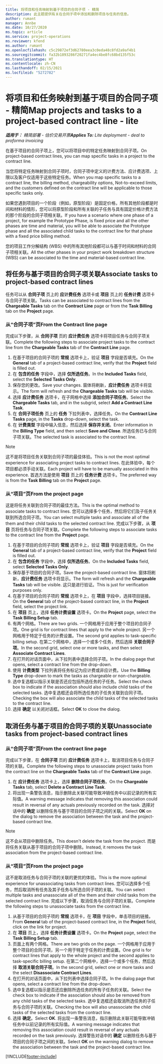 ```yaml
---
title: 将项目和任务映射到基于项目的合同子项 - 精简
description: 此主题提供有关在合同子项中添加和删除项目与任务的信息。
author: rumant
manager: Annbe
ms.date: 10/27/2020
ms.topic: article
ms.service: project-operations
ms.reviewer: kfend
ms.author: rumant
ms.openlocfilehash: c5c29872ef3d62780eea3c0eda48c8fd2a9af4b1
ms.sourcegitcommit: fa32b1893286f20271fa4ec4be8fc68bd135f53c
ms.translationtype: HT
ms.contentlocale: zh-CN
ms.lasthandoff: 02/15/2021
ms.locfileid: "5272782"
---
```

# <a name="map-projects-and-tasks-to-a-project-based-contract-line---lite"></a><span data-ttu-id="6b1aa-103">将项目和任务映射到基于项目的合同子项 - 精简</span><span class="sxs-lookup"><span data-stu-id="6b1aa-103">Map projects and tasks to a project-based contract line - lite</span></span>

<span data-ttu-id="6b1aa-104">_**适用于：** 精简部署 - 估价交易开票_</span><span class="sxs-lookup"><span data-stu-id="6b1aa-104">_**Applies To:** Lite deployment - deal to proforma invoicing_</span></span>

<span data-ttu-id="6b1aa-105">在基于项目的合同子项上，您可以将项目中的特定任务映射到合同子项。</span><span class="sxs-lookup"><span data-stu-id="6b1aa-105">On project-based contract lines, you can map specific tasks in a project to the contract line.</span></span>

<span data-ttu-id="6b1aa-106">当您将特定任务映射到合同子项时，合同子项中定义的计费方法、应计费选项、上限以及客户仅适用于这些特定任务。</span><span class="sxs-lookup"><span data-stu-id="6b1aa-106">When you map specific tasks to a contract line, the billing method, chargeability options, Not-to-exceed limits, and the customers defined on the contract line will be applicable to those specific tasks only.</span></span>

<span data-ttu-id="6b1aa-107">如果您遇到项目的一个阶段（例如，原型阶段）是固定价格，所有其他阶段都是时间和材料的情形，您可以将原型阶段和所有关联的子任务与具有固定价格计费方法的那个阶段的合同子项相关联。</span><span class="sxs-lookup"><span data-stu-id="6b1aa-107">If you have a scenario where one phase of a project, for example the Prototype Phase, is fixed price and all the other phases are time and material, you will be able to associate the Prototype phase and all the associated child tasks to the contract line for that phase with a fixed price billing method.</span></span>

<span data-ttu-id="6b1aa-108">您的项目工作分解结构 (WBS) 中的所有其他阶段都可以与基于时间和材料的合同子项相关联。</span><span class="sxs-lookup"><span data-stu-id="6b1aa-108">All the other phases in your project work breakdown structure (WBS) can be associated to the time and material-based contract line.</span></span>

## <a name="associate-tasks-to-project-based-contract-lines"></a><span data-ttu-id="6b1aa-109">将任务与基于项目的合同子项关联</span><span class="sxs-lookup"><span data-stu-id="6b1aa-109">Associate tasks to project-based contract lines</span></span>

<span data-ttu-id="6b1aa-110">任务可以从 **合同子项** 页上的 **应计费任务** 选项卡或 **项目** 页上的 **任务计费** 选项卡与合同子项关联。</span><span class="sxs-lookup"><span data-stu-id="6b1aa-110">Tasks can be associated to contract lines from the **Chargeable Tasks** tab on the **Contract Line** page or from the **Task Billing** tab on the **Project** page.</span></span>

### <a name="from-the-contract-line-page"></a><span data-ttu-id="6b1aa-111">从“合同子项”页</span><span class="sxs-lookup"><span data-stu-id="6b1aa-111">From the Contract line page</span></span>

<span data-ttu-id="6b1aa-112">完成以下步骤，从 **合同子项** 页的 **应计费任务** 选项卡将项目任务与合同子项关联。</span><span class="sxs-lookup"><span data-stu-id="6b1aa-112">Complete the following steps to associate project tasks to the contract line from the **Chargeable Tasks** tab of the **Contract Line** page.</span></span>

1. <span data-ttu-id="6b1aa-113">在基于项目的合同子项的 **常规** 选项卡上，验证 **项目** 字段是否填充。</span><span class="sxs-lookup"><span data-stu-id="6b1aa-113">On the **General** tab of a project-based contract line, verify that the **Project** field is filled out.</span></span>
2. <span data-ttu-id="6b1aa-114">在 **包含的任务** 字段中，选择 **仅所选任务**。</span><span class="sxs-lookup"><span data-stu-id="6b1aa-114">In the **Included Tasks** field, select the **Selected Tasks Only**.</span></span>
3. <span data-ttu-id="6b1aa-115">保存您的更改。</span><span class="sxs-lookup"><span data-stu-id="6b1aa-115">Save your changes.</span></span> <span data-ttu-id="6b1aa-116">窗体将刷新，**应计费任务** 选项卡将显示。</span><span class="sxs-lookup"><span data-stu-id="6b1aa-116">The form will refresh and the **Chargeable Tasks** tab will be visible.</span></span>
4. <span data-ttu-id="6b1aa-117">选择 **应计费任务** 选项卡，在子网格中选择 **添加合同子项任务**。</span><span class="sxs-lookup"><span data-stu-id="6b1aa-117">Select the **Chargeable Tasks** tab, and in the subgrid, select **Add a Contract Line Task**.</span></span>
5. <span data-ttu-id="6b1aa-118">在 **合同子项任务** 页上的 **任务** 下拉列表中，选择任务。</span><span class="sxs-lookup"><span data-stu-id="6b1aa-118">On the **Contract Line Tasks** page, in the **Tasks** drop-down, select the task.</span></span> 
6. <span data-ttu-id="6b1aa-119">在 **计费类型** 字段中输入信息，然后选择 **保存并关闭**。</span><span class="sxs-lookup"><span data-stu-id="6b1aa-119">Enter information in the **Billing Type** field, and then select **Save and Close**.</span></span> <span data-ttu-id="6b1aa-120">所选任务已与合同子项关联。</span><span class="sxs-lookup"><span data-stu-id="6b1aa-120">The selected task is associated to the contract line.</span></span>

> [!NOTE]
> <span data-ttu-id="6b1aa-121">这不是将项目任务关联到合同子项的最佳体验。</span><span class="sxs-lookup"><span data-stu-id="6b1aa-121">This is not the most optimal experience for associating project tasks to contract lines.</span></span> <span data-ttu-id="6b1aa-122">在此体验中，每个项目都必须手动关联。</span><span class="sxs-lookup"><span data-stu-id="6b1aa-122">Each project will have to be manually associated in this experience.</span></span> <span data-ttu-id="6b1aa-123">首选方法是使用 **项目** 页上的 **任务计费** 选项卡。</span><span class="sxs-lookup"><span data-stu-id="6b1aa-123">The preferred way is from the **Task Billing** tab on the **Project** page.</span></span>

### <a name="from-the-project-page"></a><span data-ttu-id="6b1aa-124">从“项目”页</span><span class="sxs-lookup"><span data-stu-id="6b1aa-124">From the project page</span></span>

<span data-ttu-id="6b1aa-125">这是将任务关联到合同子项的最佳方法。</span><span class="sxs-lookup"><span data-stu-id="6b1aa-125">This is the optimal method to associate tasks to contract lines.</span></span> <span data-ttu-id="6b1aa-126">您可以选择多个任务，然后将它们及子任务关联到所选合同子项。</span><span class="sxs-lookup"><span data-stu-id="6b1aa-126">You can select multiple tasks and associate all of the them and their child tasks to the selected contract line.</span></span> <span data-ttu-id="6b1aa-127">完成以下步骤，从 **项目** 页将任务与合同子项关联。</span><span class="sxs-lookup"><span data-stu-id="6b1aa-127">Complete the following steps to associate tasks to the contract line from the **Project** page.</span></span>

1. <span data-ttu-id="6b1aa-128">在基于项目的合同子项的 **常规** 选项卡上，验证 **项目** 字段是否填充。</span><span class="sxs-lookup"><span data-stu-id="6b1aa-128">On the **General** tab of a project-based contract line, verify that the **Project** field is filled out.</span></span>
2. <span data-ttu-id="6b1aa-129">在 **包含的任务** 字段中，选择 **仅所选任务**。</span><span class="sxs-lookup"><span data-stu-id="6b1aa-129">On the **Included Tasks** field, select **Selected Tasks Only**.</span></span>
3. <span data-ttu-id="6b1aa-130">保存基于项目的合同子项。</span><span class="sxs-lookup"><span data-stu-id="6b1aa-130">Save the project-based contract line.</span></span> <span data-ttu-id="6b1aa-131">窗体将刷新，**应计费任务** 选项卡将显示。</span><span class="sxs-lookup"><span data-stu-id="6b1aa-131">The form will refresh and the **Chargeable Tasks** tab will be visible.</span></span> <span data-ttu-id="6b1aa-132">这只是进行验证。</span><span class="sxs-lookup"><span data-stu-id="6b1aa-132">This is just for verification purposes only.</span></span>
4. <span data-ttu-id="6b1aa-133">在基于项目的合同子项的 **常规** 选项卡上，在 **项目** 字段中，选择项目链接。</span><span class="sxs-lookup"><span data-stu-id="6b1aa-133">On the **General** tab of the project-based contract line, in the **Project** field, select the project link.</span></span>
5. <span data-ttu-id="6b1aa-134">在 **项目** 页上，选择 **任务计费设置** 选项卡。</span><span class="sxs-lookup"><span data-stu-id="6b1aa-134">On the **Project** page, select the **Task Billing Setup** tab.</span></span>
6. <span data-ttu-id="6b1aa-135">有两个网格。</span><span class="sxs-lookup"><span data-stu-id="6b1aa-135">There are two grids.</span></span> <span data-ttu-id="6b1aa-136">一个网格用于应用于整个项目的合同子项。</span><span class="sxs-lookup"><span data-stu-id="6b1aa-136">One grid is for contract lines that apply to the whole project.</span></span> <span data-ttu-id="6b1aa-137">另一个网格用于特定于任务的计费设置。</span><span class="sxs-lookup"><span data-stu-id="6b1aa-137">The second grid applies to task-specific billing setup.</span></span> <span data-ttu-id="6b1aa-138">在第二个网格中，选择一个或多个任务，然后选择 **关联合同子项**。</span><span class="sxs-lookup"><span data-stu-id="6b1aa-138">In the second grid, select one or more tasks, and then select **Associate Contract Lines**.</span></span>
7. <span data-ttu-id="6b1aa-139">在打开的对话页面中，从下拉列表中选择合同子项。</span><span class="sxs-lookup"><span data-stu-id="6b1aa-139">In the dialog page that opens, select a contract line from the drop-down.</span></span>
8. <span data-ttu-id="6b1aa-140">使用 **计费类型** 下拉列表将任务标记为应计费或非应计费。</span><span class="sxs-lookup"><span data-stu-id="6b1aa-140">Use the **Billing Type** drop-down to mark the tasks as chargeable or non-chargeable.</span></span>
9. <span data-ttu-id="6b1aa-141">选中复选框以指示关联是否还应包括所选任务的子任务。</span><span class="sxs-lookup"><span data-stu-id="6b1aa-141">Select the check box to indicate if the association should also include child tasks of the selected tasks.</span></span> <span data-ttu-id="6b1aa-142">选中复选框还会将所选任务的子任务关联到合同子项。</span><span class="sxs-lookup"><span data-stu-id="6b1aa-142">Checking the box will also associate the child tasks of the selected tasks to the contract line.</span></span>
10. <span data-ttu-id="6b1aa-143">选择 **确定** 以关闭对话框。</span><span class="sxs-lookup"><span data-stu-id="6b1aa-143">Select **OK** to close the dialog.</span></span>

## <a name="unassociate-tasks-from-project-based-contract-lines"></a><span data-ttu-id="6b1aa-144">取消任务与基于项目的合同子项的关联</span><span class="sxs-lookup"><span data-stu-id="6b1aa-144">Unassociate tasks from project-based contract lines</span></span>

### <a name="from-the-contract-line-page"></a><span data-ttu-id="6b1aa-145">从“合同子项”页</span><span class="sxs-lookup"><span data-stu-id="6b1aa-145">From the contract line page</span></span>

<span data-ttu-id="6b1aa-146">完成以下步骤，在 **合同子项** 页的 **应计费任务** 选项卡上，取消项目任务与合同子项的关联。</span><span class="sxs-lookup"><span data-stu-id="6b1aa-146">Complete the following steps to unassociate project tasks from the contract line on the **Chargeable Tasks** tab of the **Contract Line** page.</span></span>

1. <span data-ttu-id="6b1aa-147">在 **应计费任务** 选项卡上，选择 **删除合同子项任务**。</span><span class="sxs-lookup"><span data-stu-id="6b1aa-147">On the **Chargeable Tasks** tab, select **Delete a Contract Line Task**.</span></span>
2. <span data-ttu-id="6b1aa-148">将出现一条警告消息，指示删除此关联可能导致冲销任务中以前记录的所有实际值。</span><span class="sxs-lookup"><span data-stu-id="6b1aa-148">A warning message indicates that removing this association could result in reversal of any actuals previously recorded on the task.</span></span> <span data-ttu-id="6b1aa-149">选择对话中的 **确定** 以删除任务与基于项目的合同子项之间的关联。</span><span class="sxs-lookup"><span data-stu-id="6b1aa-149">Select **OK** on the dialog to remove the association between the task and the project-based contract line.</span></span> 

> [!NOTE]
> <span data-ttu-id="6b1aa-150">这不会从项目中删除任务。</span><span class="sxs-lookup"><span data-stu-id="6b1aa-150">This doesn't delete the task from the project.</span></span> <span data-ttu-id="6b1aa-151">而是将任务关联从基于项目的合同子项中删除。</span><span class="sxs-lookup"><span data-stu-id="6b1aa-151">Instead, it removes the task association from the project-based contract line.</span></span>

### <a name="from-the-project-page"></a><span data-ttu-id="6b1aa-152">从“项目”页</span><span class="sxs-lookup"><span data-stu-id="6b1aa-152">From the project page</span></span>

<span data-ttu-id="6b1aa-153">这不是取消任务与合同子项的关联的更优的体验。</span><span class="sxs-lookup"><span data-stu-id="6b1aa-153">This is the more optimal experience for unassociating tasks from contract lines.</span></span> <span data-ttu-id="6b1aa-154">您可以选择多个任务，然后取消所有任务及其子任务与所选合同子项的关联。</span><span class="sxs-lookup"><span data-stu-id="6b1aa-154">You can select multiple tasks and unassociate all of the them and their child tasks from the selected contract line.</span></span> <span data-ttu-id="6b1aa-155">完成以下步骤，取消任务与合同子项的关联。</span><span class="sxs-lookup"><span data-stu-id="6b1aa-155">Complete the following steps to unassociate tasks from the contract line.</span></span>

1. <span data-ttu-id="6b1aa-156">从基于项目的合同子项的 **常规** 选项卡，在 **项目** 字段中，单击项目的链接。</span><span class="sxs-lookup"><span data-stu-id="6b1aa-156">From **General** tab of the project-based contract line, in the **Project** field, click on the link for project.</span></span>
2. <span data-ttu-id="6b1aa-157">在 **项目** 页上，选择 **任务计费设置** 选项卡。</span><span class="sxs-lookup"><span data-stu-id="6b1aa-157">On the **Project** page, select the **Task Billing Setup** tab.</span></span>
3. <span data-ttu-id="6b1aa-158">页面上有两个网格。</span><span class="sxs-lookup"><span data-stu-id="6b1aa-158">There are two grids on the page.</span></span> <span data-ttu-id="6b1aa-159">一个网格用于应用于整个项目的合同子项，另一个用于特定于任务的计费设置。</span><span class="sxs-lookup"><span data-stu-id="6b1aa-159">One grid is for contract lines that apply to the whole project and the second applies to task-specific billing setup.</span></span> <span data-ttu-id="6b1aa-160">在第二个网格中，选择一个或多个任务，然后选择 **取消关联合同子项**。</span><span class="sxs-lookup"><span data-stu-id="6b1aa-160">In the second grid, select one or more tasks and the select **Disassociate Contract Lines**.</span></span>
4. <span data-ttu-id="6b1aa-161">在打开的对话页面中，从下拉列表中选择合同子项。</span><span class="sxs-lookup"><span data-stu-id="6b1aa-161">In the  dialog page that opens, select a contract line from the drop-down.</span></span>
5. <span data-ttu-id="6b1aa-162">选中复选框以指示是否还应删除所选任务的所有子任务的关联。</span><span class="sxs-lookup"><span data-stu-id="6b1aa-162">Select the check box to indicate if the association should also be removed from any child tasks of the selected tasks.</span></span> <span data-ttu-id="6b1aa-163">选中复选框还会取消所选任务的子任务与合同子项的关联。</span><span class="sxs-lookup"><span data-stu-id="6b1aa-163">Checking the box will also unassociate the child tasks of the selected tasks from the contract line.</span></span>
6. <span data-ttu-id="6b1aa-164">选择 **确定**。</span><span class="sxs-lookup"><span data-stu-id="6b1aa-164">Select **OK**.</span></span> <span data-ttu-id="6b1aa-165">将出现一条警告消息，指示删除此关联可能导致冲销任务中以前记录的所有实际值。</span><span class="sxs-lookup"><span data-stu-id="6b1aa-165">A warning message indicates that removing this association could result in reversal of any actuals recorded on the task previously.</span></span> <span data-ttu-id="6b1aa-166">选择警告对话中的 **确定** 以删除任务与基于项目的合同子项之间的关联。</span><span class="sxs-lookup"><span data-stu-id="6b1aa-166">Select **OK** on the warning dialog to remove the association between the task and the project-based contract line.</span></span>


[!INCLUDE[footer-include](../../includes/footer-banner.md)]